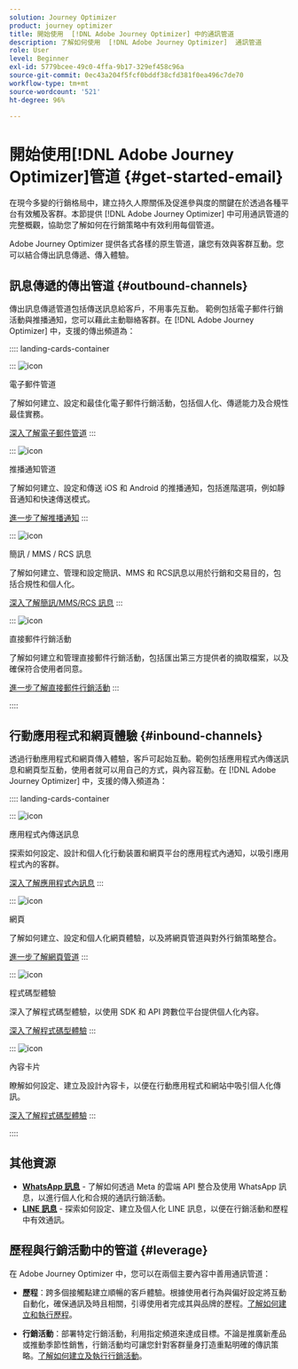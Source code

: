 ```yaml
---
solution: Journey Optimizer
product: journey optimizer
title: 開始使用  [!DNL Adobe Journey Optimizer] 中的通訊管道
description: 了解如何使用  [!DNL Adobe Journey Optimizer]  通訊管道
role: User
level: Beginner
exl-id: 5779bcee-49c0-4ffa-9b17-329ef458c96a
source-git-commit: 0ec43a204f5fcf0bddf38cfd381f0ea496c7de70
workflow-type: tm+mt
source-wordcount: '521'
ht-degree: 96%

---
```



# 開始使用[!DNL Adobe Journey Optimizer]管道 {#get-started-email}

在現今多變的行銷格局中，建立持久人際關係及促進參與度的關鍵在於透過各種平台有效觸及客群。本節提供 [!DNL Adobe Journey Optimizer] 中可用通訊管道的完整概觀，協助您了解如何在行銷策略中有效利用每個管道。

Adobe Journey Optimizer 提供各式各樣的原生管道，讓您有效與客群互動。您可以結合傳出訊息傳遞、傳入體驗。

## 訊息傳遞的傳出管道 {#outbound-channels}

傳出訊息傳遞管道包括傳送訊息給客戶，不用事先互動。 範例包括電子郵件行銷活動與推播通知，您可以藉此主動聯絡客群。在 [!DNL Adobe Journey Optimizer] 中，支援的傳出頻道為：

:::: landing-cards-container

:::
![icon](https://cdn.experienceleague.adobe.com/icons/envelope.svg?lang=zh-Hant)

電子郵件管道

了解如何建立、設定和最佳化電子郵件行銷活動，包括個人化、傳遞能力及合規性最佳實務。

[深入了解電子郵件管道](../../rp_landing_pages/email-landing-page.md)
:::

:::
![icon](https://cdn.experienceleague.adobe.com/icons/bell.svg?lang=zh-Hant)

推播通知管道

了解如何建立、設定和傳送 iOS 和 Android 的推播通知，包括進階選項，例如靜音通知和快速傳送模式。

[進一步了解推播通知](../../rp_landing_pages/push-landing-page.md)
:::

:::
![icon](https://cdn.experienceleague.adobe.com/icons/comment-dots.svg?lang=zh-Hant)

簡訊 / MMS / RCS 訊息

了解如何建立、管理和設定簡訊、MMS 和 RCS訊息以用於行銷和交易目的，包括合規性和個人化。

[深入了解簡訊/MMS/RCS 訊息](../../rp_landing_pages/sms-landing-page.md)
:::

:::
![icon](https://cdn.experienceleague.adobe.com/icons/mail-bulk.svg?lang=zh-Hant)

直接郵件行銷活動

了解如何建立和管理直接郵件行銷活動，包括匯出第三方提供者的摘取檔案，以及確保符合使用者同意。

[進一步了解直接郵件行銷活動](../../rp_landing_pages/direct-mail-landing-page.md)
:::

::::

## 行動應用程式和網頁體驗 {#inbound-channels}

透過行動應用程式和網頁傳入體驗，客戶可起始互動。範例包括應用程式內傳送訊息和網頁型互動，使用者就可以用自己的方式，與內容互動。在 [!DNL Adobe Journey Optimizer] 中，支援的傳入頻道為：

:::: landing-cards-container

:::
![icon](https://cdn.experienceleague.adobe.com/icons/mobile.svg?lang=zh-Hant)

應用程式內傳送訊息

探索如何設定、設計和個人化行動装置和網頁平台的應用程式內通知，以吸引應用程式內的客群。

[深入了解應用程式內訊息](../../rp_landing_pages/in-app-landing-page.md)
:::

:::
![icon](https://cdn.experienceleague.adobe.com/icons/globe.svg?lang=zh-Hant)

網頁

了解如何建立、設定和個人化網頁體驗，以及將網頁管道與對外行銷策略整合。

[進一步了解網頁管道](../../rp_landing_pages/web-landing-page.md)
:::

:::
![icon](https://cdn.experienceleague.adobe.com/icons/code.svg?lang=zh-Hant)

程式碼型體驗

深入了解程式碼型體驗，以使用 SDK 和 API 跨數位平台提供個人化內容。

[深入了解程式碼型體驗](../../rp_landing_pages/code-based-experience-landing-page.md)
:::

:::
![icon](https://cdn.experienceleague.adobe.com/icons/id-card.svg?lang=zh-Hant)

內容卡片

瞭解如何設定、建立及設計內容卡，以便在行動應用程式和網站中吸引個人化傳訊。

[深入了解程式碼型體驗](../../rp_landing_pages/content-card-landing-page.md)
:::

::::


## 其他資源

- **[WhatsApp 訊息](../../rp_landing_pages/whatsapp-landing-page.md)** - 了解如何透過 Meta 的雲端 API 整合及使用 WhatsApp 訊息，以進行個人化和合規的通訊行銷活動。
- **[LINE 訊息](../../rp_landing_pages/line-landing-page.md)** - 探索如何設定、建立及個人化 LINE 訊息，以便在行銷活動和歷程中有效通訊。

## 歷程與行銷活動中的管道 {#leverage}

在 Adobe Journey Optimizer 中，您可以在兩個主要內容中善用通訊管道：

- **歷程**：跨多個接觸點建立順暢的客戶體驗。根據使用者行為與偏好設定將互動自動化，確保通訊及時且相關，引導使用者完成其與品牌的歷程。[了解如何建立和執行歷程](../building-journeys/journey-gs.md)。

- **行銷活動**：部署特定行銷活動，利用指定頻道來達成目標。不論是推廣新產品或推動季節性銷售，行銷活動均可讓您針對客群量身打造重點明確的傳訊策略。[了解如何建立及執行行銷活動](../campaigns/get-started-with-campaigns.md)。
